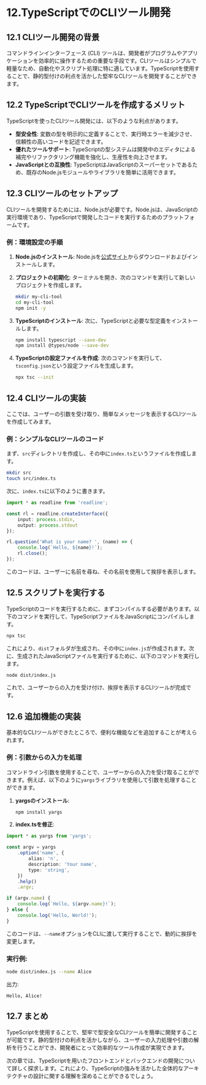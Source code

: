 # 12.TypeScriptでのCLIツール開発

## 12.1 CLIツール開発の背景

コマンドラインインターフェース (CLI) ツールは、開発者がプログラムやアプリケーションを効率的に操作するための重要な手段です。CLIツールはシンプルで軽量なため、自動化やスクリプト処理に特に適しています。TypeScriptを使用することで、静的型付けの利点を活かした堅牢なCLIツールを開発することができます。

## 12.2 TypeScriptでCLIツールを作成するメリット

TypeScriptを使ったCLIツール開発には、以下のような利点があります。

- **型安全性**: 変数の型を明示的に定義することで、実行時エラーを減少させ、信頼性の高いコードを記述できます。
- **優れたツールサポート**: TypeScriptの型システムは開発中のエディタによる補完やリファクタリング機能を強化し、生産性を向上させます。
- **JavaScriptとの互換性**: TypeScriptはJavaScriptのスーパーセットであるため、既存のNode.jsモジュールやライブラリを簡単に活用できます。

## 12.3 CLIツールのセットアップ

CLIツールを開発するためには、Node.jsが必要です。Node.jsは、JavaScriptの実行環境であり、TypeScriptで開発したコードを実行するためのプラットフォームです。

### 例：環境設定の手順

1. **Node.jsのインストール**:
   Node.jsを[公式サイト](https://nodejs.org/)からダウンロードおよびインストールします。

2. **プロジェクトの初期化**:
   ターミナルを開き、次のコマンドを実行して新しいプロジェクトを作成します。

   ```bash
   mkdir my-cli-tool
   cd my-cli-tool
   npm init -y
   ```

3. **TypeScriptのインストール**:
   次に、TypeScriptと必要な型定義をインストールします。

   ```bash
   npm install typescript --save-dev
   npm install @types/node --save-dev
   ```

4. **TypeScriptの設定ファイルを作成**:
   次のコマンドを実行して、`tsconfig.json`という設定ファイルを生成します。

   ```bash
   npx tsc --init
   ```

## 12.4 CLIツールの実装

ここでは、ユーザーの引数を受け取り、簡単なメッセージを表示するCLIツールを作成してみます。

### 例：シンプルなCLIツールのコード

まず、`src`ディレクトリを作成し、その中に`index.ts`というファイルを作成します。

```bash
mkdir src
touch src/index.ts
```

次に、`index.ts`に以下のように書きます。

```typescript
import * as readline from 'readline';

const rl = readline.createInterface({
    input: process.stdin,
    output: process.stdout
});

rl.question('What is your name? ', (name) => {
    console.log(`Hello, ${name}!`);
    rl.close();
});
```

このコードは、ユーザーに名前を尋ね、その名前を使用して挨拶を表示します。

## 12.5 スクリプトを実行する

TypeScriptのコードを実行するために、まずコンパイルする必要があります。以下のコマンドを実行して、TypeScriptファイルをJavaScriptにコンパイルします。

```bash
npx tsc
```

これにより、`dist`フォルダが生成され、その中に`index.js`が作成されます。次に、生成されたJavaScriptファイルを実行するために、以下のコマンドを実行します。

```bash
node dist/index.js
```

これで、ユーザーからの入力を受け付け、挨拶を表示するCLIツールが完成です。

## 12.6 追加機能の実装

基本的なCLIツールができたところで、便利な機能などを追加することが考えられます。

### 例：引数からの入力を処理

コマンドライン引数を使用することで、ユーザーからの入力を受け取ることができます。例えば、以下のように`yargs`ライブラリを使用して引数を処理することができます。

1. **yargsのインストール**:

   ```bash
   npm install yargs
   ```

2. **index.tsを修正**:

```typescript
import * as yargs from 'yargs';

const argv = yargs
    .option('name', {
        alias: 'n',
        description: 'Your name',
        type: 'string',
    })
    .help()
    .argv;

if (argv.name) {
    console.log(`Hello, ${argv.name}!`);
} else {
    console.log('Hello, World!');
}
```

このコードは、`--name`オプションをCLIに渡して実行することで、動的に挨拶を変更します。

### 実行例:

```bash
node dist/index.js --name Alice
```

出力:

```
Hello, Alice!
```

## 12.7 まとめ

TypeScriptを使用することで、堅牢で型安全なCLIツールを簡単に開発することが可能です。静的型付けの利点を活かしながら、ユーザーの入力処理や引数の解析を行うことができ、開発者にとって効率的なツール作成が実現できます。

次の章では、TypeScriptを用いたフロントエンドとバックエンドの開発について詳しく探求します。これにより、TypeScriptの強みを活かした全体的なアーキテクチャの設計に関する理解を深めることができるでしょう。

